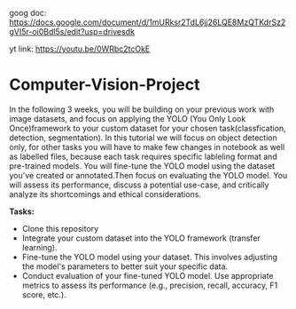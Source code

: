 goog doc: https://docs.google.com/document/d/1mURksr2TdL6jj26LQE8MzQTKdrSz2gVI5r-oi0Bdl5s/edit?usp=drivesdk 

yt link: 
https://youtu.be/0WRbc2tcOkE

# Computer-Vision-Project
In the following 3 weeks, you will be building on your previous work with image datasets, and focus on applying the YOLO (You Only Look Once)framework to your custom dataset for your chosen task(classfication, detection, segmentation). In this tutorial we will focus on object detection only, for other tasks you will have to make few changes in notebook as well as labelled files, because each task requires specific lableling format and pre-trained models. You will fine-tune the YOLO model using the dataset you've created or annotated.Then focus on evaluating the YOLO model. You will assess its performance, discuss a potential use-case, and critically analyze its shortcomings and ethical considerations. 

 

 

**Tasks:** 
- Clone this repository
- Integrate your custom dataset into the YOLO framework (transfer learning).
- Fine-tune the YOLO model using your dataset. This involves adjusting the model's parameters to better suit your specific data.
- Conduct evaluation of your fine-tuned YOLO model. Use appropriate metrics to assess its performance (e.g., precision, recall, accuracy, F1 score, etc.). 
